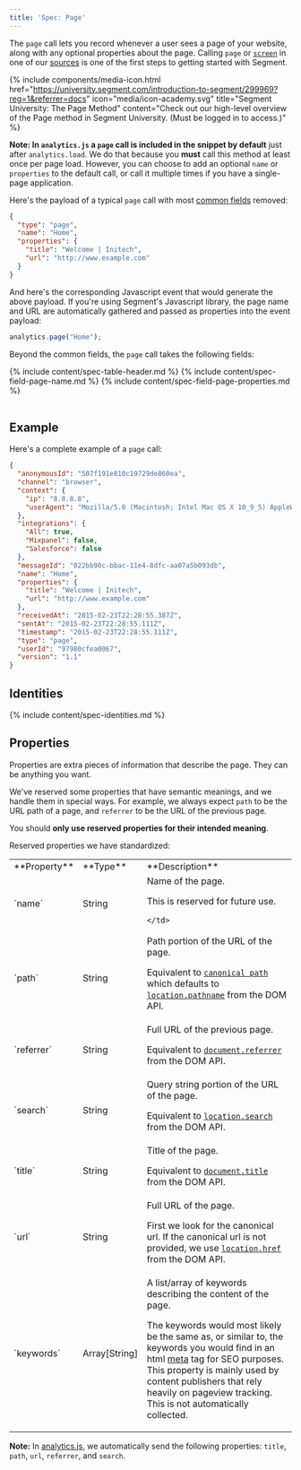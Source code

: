 ```yaml
---
title: 'Spec: Page'
---
```


The `page` call lets you record whenever a user sees a page of your website, along with any optional properties about the page. Calling `page` or [`screen`](/docs/connections/spec/screen/) in one of our [sources](/docs/connections/sources/) is one of the first steps to getting started with Segment.

{% include components/media-icon.html href="https://university.segment.com/introduction-to-segment/299969?reg=1&referrer=docs" icon="media/icon-academy.svg" title="Segment University: The Page Method" content="Check out our high-level overview of the Page method in Segment University. (Must be logged in to access.)" %}

**Note: In `analytics.js` a `page` call is included in the snippet by default** just after `analytics.load`. We do that because you **must** call this method at least once per page load. However, you can choose to add an optional `name` or `properties` to the default call, or call it multiple times if you have a single-page application.

Here's the payload of a typical `page` call with most [common fields](/docs/connections/spec/common/) removed:

```json
{
  "type": "page",
  "name": "Home",
  "properties": {
    "title": "Welcome | Initech",
    "url": "http://www.example.com"
  }
}
```

And here's the corresponding Javascript event that would generate the above payload. If you're using Segment's Javascript library, the page name and URL are automatically gathered and passed as properties into the event payload:

```js
analytics.page("Home");
```

Beyond the common fields, the `page` call takes the following fields:

<table>
  {% include content/spec-table-header.md %}
  {% include content/spec-field-page-name.md %}
  {% include content/spec-field-page-properties.md %}
</table>


## Example

Here's a complete example of a `page` call:

```json
{
  "anonymousId": "507f191e810c19729de860ea",
  "channel": "browser",
  "context": {
    "ip": "8.8.8.8",
    "userAgent": "Mozilla/5.0 (Macintosh; Intel Mac OS X 10_9_5) AppleWebKit/537.36 (KHTML, like Gecko) Chrome/40.0.2214.115 Safari/537.36"
  },
  "integrations": {
    "All": true,
    "Mixpanel": false,
    "Salesforce": false
  },
  "messageId": "022bb90c-bbac-11e4-8dfc-aa07a5b093db",
  "name": "Home",
  "properties": {
    "title": "Welcome | Initech",
    "url": "http://www.example.com"
  },
  "receivedAt": "2015-02-23T22:28:55.387Z",
  "sentAt": "2015-02-23T22:28:55.111Z",
  "timestamp": "2015-02-23T22:28:55.111Z",
  "type": "page",
  "userId": "97980cfea0067",
  "version": "1.1"
}
```

## Identities

{% include content/spec-identities.md %}

## Properties

Properties are extra pieces of information that describe the page. They can be anything you want.

We've reserved some properties that have semantic meanings, and we handle them in special ways. For example, we always expect `path` to be the URL path of a page, and `referrer` to be the URL of the previous page.

You should **only use reserved properties for their intended meaning**.

Reserved properties we have standardized:

<table>
  <tr>
    <td>**Property**</td>
    <td>**Type**</td>
    <td>**Description**</td>
  </tr>
  <tr>
    <td>`name`</td>
    <td>String</td>
    <td>Name of the page.

This is reserved for future use.

    </td>
  </tr>
  <tr>
    <td>`path`</td>
    <td>String</td>
    <td>Path portion of the URL of the page.


 Equivalent to [`canonical path`](https://github.com/segmentio/analytics.js/blob/master/analytics.js#L6499-L6503) which defaults to [`location.pathname`](https://developer.mozilla.org/en-US/docs/Web/API/Location) from the DOM API.
    </td>
  </tr>
  <tr>
    <td>`referrer` </td>
    <td>String</td>
    <td>Full URL of the previous page.


 Equivalent to [`document.referrer`](https://developer.mozilla.org/en-US/docs/Web/API/Document/referrer) from the DOM API.</td>
  </tr>
  <tr>
    <td>`search`</td>
    <td>String</td>
    <td>Query string portion of the URL of the page.


 Equivalent to [`location.search`](https://developer.mozilla.org/en-US/docs/Web/API/Location) from the DOM API.</td>
  </tr>
  <tr>
    <td>`title`</td>
    <td>String</td>
    <td>Title of the page.


 Equivalent to [`document.title`](https://developer.mozilla.org/en-US/docs/Web/API/Document/title) from the DOM API.</td>
  </tr>
  <tr>
    <td>`url`</td>
    <td>String</td>
    <td>Full URL of the page.


First we look for the canonical url. If the canonical url is not provided, we use [`location.href`](https://developer.mozilla.org/en-US/docs/Web/API/Location) from the DOM API.</td>
  </tr>
    <tr>
    <td>`keywords`</td>
    <td>Array[String]</td>
    <td>A list/array of keywords describing the content of the page.


The keywords would most likely be the same as, or similar to, the keywords you would find in an html [meta](https://developer.mozilla.org/en-US/docs/Web/HTML/Element/meta#Attributes) tag for SEO purposes. This property is mainly used by content publishers that rely heavily on pageview tracking. This is not automatically collected.
    </td>
  </tr>
</table>

**Note:** In [analytics.js](/docs/connections/sources/catalog/libraries/website/javascript/), we automatically send the following properties: `title`, `path`, `url`, `referrer`, and `search`.
